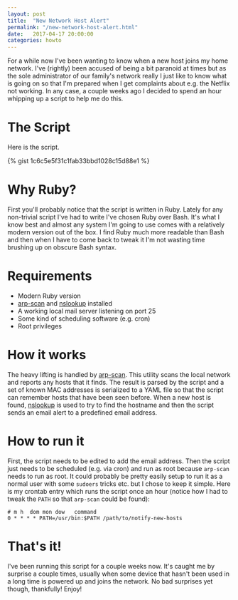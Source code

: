 ```yaml
---
layout: post
title:  "New Network Host Alert"
permalink: "/new-network-host-alert.html"
date:   2017-04-17 20:00:00
categories: howto
---
```


For a while now I've been wanting to know when a new host joins my home network. I've (rightly) been accused of 
being a bit paranoid at times but as the sole administrator of our family's network really I just like to know 
what is going on so that I'm prepared when I get complaints about e.g. the Netflix not working. In any case, a couple
weeks ago I decided to spend an hour whipping up a script to help me do this.

The Script
==========

Here is the script.

{% gist 1c6c5e5f31c1fab33bbd1028c15d88e1 %}

Why Ruby?
=========

First you'll probably notice that the script is written in Ruby. Lately for any non-trivial script I've had to write
I've chosen Ruby over Bash. It's what I know best and almost any system I'm going to use comes with a relatively modern 
version out of the box. I find Ruby much more readable than Bash and then when I have to come back to tweak it I'm 
not wasting time brushing up on obscure Bash syntax.

Requirements
============
* Modern Ruby version
* [arp-scan](https://github.com/royhills/arp-scan) and [nslookup](https://en.wikipedia.org/wiki/Nslookup) installed
* A working local mail server listening on port 25
* Some kind of scheduling software (e.g. cron)
* Root privileges

How it works
============

The heavy lifting is handled by [arp-scan](https://github.com/royhills/arp-scan). This utility scans the local network
and reports any hosts that it finds. The result is parsed by the script and a set of known MAC addresses is serialized to a YAML 
file so that the script can remember hosts that have been seen before. When a new host is found, [nslookup](https://en.wikipedia.org/wiki/Nslookup) 
is used to try to find the hostname and then the script sends an email alert to a predefined email address.

How to run it
=============

First, the script needs to be edited to add the email address. Then the script just needs to be scheduled (e.g. via 
cron) and run as root because `arp-scan` needs to run as root. It could probably be pretty easily setup to run it as 
a normal user with some `sudoers` tricks etc. but I chose to keep it simple. Here is my crontab entry which runs the 
script once an hour (notice how I had to tweak the `PATH` so that `arp-scan` could be found):

```
# m h  dom mon dow   command
0 * * * * PATH=/usr/bin:$PATH /path/to/notify-new-hosts
```

That's it!
==========

I've been running this script for a couple weeks now. It's caught me by surprise a couple times, usually when some 
device that hasn't been used in a long time is powered up and joins the network. No bad surprises yet though, thankfully! 
Enjoy!
